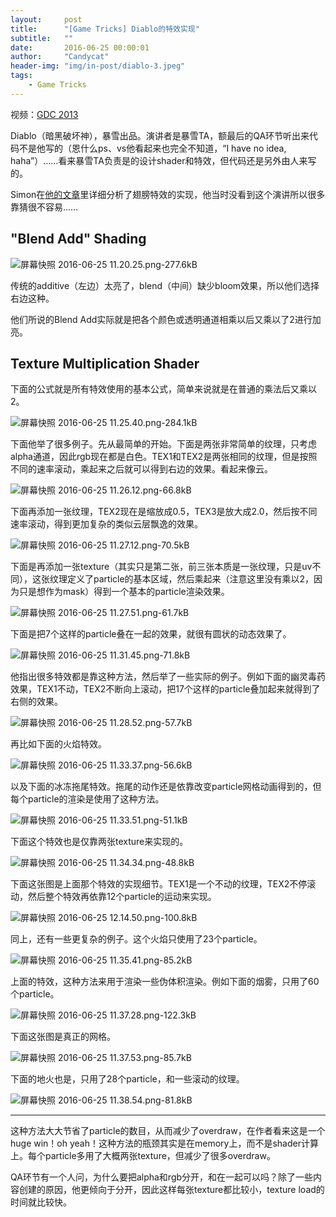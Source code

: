 ```yaml
---
layout:     post
title:      "[Game Tricks] Diablo的特效实现"
subtitle:   ""
date:       2016-06-25 00:00:01
author:     "Candycat"
header-img: "img/in-post/diablo-3.jpeg"
tags:
    - Game Tricks
---
```


视频：[GDC 2013](http://www.gdcvault.com/play/1017660/Technical-Artist-Bootcamp-The-VFX)

Diablo（暗黑破坏神），暴雪出品。演讲者是暴雪TA，额最后的QA环节听出来代码不是他写的（恩什么ps、vs他看起来也完全不知道，“I have no idea, haha”）……看来暴雪TA负责是的设计shader和特效，但代码还是另外由人来写的。

Simon在[他的文章](https://simonschreibt.de/gat/diablo-3-wings-of-angels/)里详细分析了翅膀特效的实现，他当时没看到这个演讲所以很多靠猜很不容易……

## "Blend Add" Shading

![屏幕快照 2016-06-25 11.20.25.png-277.6kB][1]

传统的additive（左边）太亮了，blend（中间）缺少bloom效果，所以他们选择右边这种。

他们所说的Blend Add实际就是把各个颜色或透明通道相乘以后又乘以了2进行加亮。

## Texture Multiplication Shader

下面的公式就是所有特效使用的基本公式，简单来说就是在普通的乘法后又乘以2。

![屏幕快照 2016-06-25 11.25.40.png-284.1kB][2]

下面他举了很多例子。先从最简单的开始。下面是两张非常简单的纹理，只考虑alpha通道，因此rgb现在都是白色。TEX1和TEX2是两张相同的纹理，但是按照不同的速率滚动，乘起来之后就可以得到右边的效果。看起来像云。

![屏幕快照 2016-06-25 11.26.12.png-66.8kB][3]

下面再添加一张纹理，TEX2现在是缩放成0.5，TEX3是放大成2.0，然后按不同速率滚动，得到更加复杂的类似云层飘逸的效果。

![屏幕快照 2016-06-25 11.27.12.png-70.5kB][4]

下面是再添加一张texture（其实只是第二张，前三张本质是一张纹理，只是uv不同），这张纹理定义了particle的基本区域，然后乘起来（注意这里没有乘以2，因为只是想作为mask）得到一个基本的particle渲染效果。

![屏幕快照 2016-06-25 11.27.51.png-61.7kB][5]

下面是把7个这样的particle叠在一起的效果，就很有圆状的动态效果了。

![屏幕快照 2016-06-25 11.31.45.png-71.8kB][6]

他指出很多特效都是靠这种方法，然后举了一些实际的例子。例如下面的幽灵毒药效果，TEX1不动，TEX2不断向上滚动，把17个这样的particle叠加起来就得到了右侧的效果。

![屏幕快照 2016-06-25 11.28.52.png-57.7kB][7]

再比如下面的火焰特效。

![屏幕快照 2016-06-25 11.33.37.png-56.6kB][8]

以及下面的冰冻拖尾特效。拖尾的动作还是依靠改变particle网格动画得到的，但每个particle的渲染是使用了这种方法。

![屏幕快照 2016-06-25 11.33.51.png-51.1kB][9]

下面这个特效也是仅靠两张texture来实现的。

![屏幕快照 2016-06-25 11.34.34.png-48.8kB][10]

下面这张图是上面那个特效的实现细节。TEX1是一个不动的纹理，TEX2不停滚动，然后整个特效再依靠12个particle的运动来实现。

![屏幕快照 2016-06-25 12.14.50.png-100.8kB][11]

同上，还有一些更复杂的例子。这个火焰只使用了23个particle。

![屏幕快照 2016-06-25 11.35.41.png-85.2kB][12]

上面的特效，这种方法来用于渲染一些伪体积渲染。例如下面的烟雾，只用了60个particle。

![屏幕快照 2016-06-25 11.37.28.png-122.3kB][13]

下面这张图是真正的网格。

![屏幕快照 2016-06-25 11.37.53.png-85.7kB][14]

下面的地火也是，只用了28个particle，和一些滚动的纹理。

![屏幕快照 2016-06-25 11.38.54.png-81.8kB][15]

------

这种方法大大节省了particle的数目，从而减少了overdraw，在作者看来这是一个huge win！oh yeah！这种方法的瓶颈其实是在memory上，而不是shader计算上。每个particle多用了大概两张texture，但减少了很多overdraw。

QA环节有一个人问，为什么要把alpha和rgb分开，和在一起可以吗？除了一些内容创建的原因，他更倾向于分开，因此这样每张texture都比较小，texture load的时间就比较快。

  [1]: http://static.zybuluo.com/candycat/k5x9vmwpwy2wwgk127o0u7mu/%E5%B1%8F%E5%B9%95%E5%BF%AB%E7%85%A7%202016-06-25%2011.20.25.png
  [2]: http://static.zybuluo.com/candycat/4vto6ev55ccbjh2jmuro9vth/%E5%B1%8F%E5%B9%95%E5%BF%AB%E7%85%A7%202016-06-25%2011.25.40.png
  [3]: http://static.zybuluo.com/candycat/zh1q490xxd4jnvn12wv943l7/%E5%B1%8F%E5%B9%95%E5%BF%AB%E7%85%A7%202016-06-25%2011.26.12.png
  [4]: http://static.zybuluo.com/candycat/t4q7t623xmnll0ps8imbrzny/%E5%B1%8F%E5%B9%95%E5%BF%AB%E7%85%A7%202016-06-25%2011.27.12.png
  [5]: http://static.zybuluo.com/candycat/b54fd85ir08y273eq0w9g9fc/%E5%B1%8F%E5%B9%95%E5%BF%AB%E7%85%A7%202016-06-25%2011.27.51.png
  [6]: http://static.zybuluo.com/candycat/uswphsbxd8wwdcg6lvw3fm5n/%E5%B1%8F%E5%B9%95%E5%BF%AB%E7%85%A7%202016-06-25%2011.31.45.png
  [7]: http://static.zybuluo.com/candycat/dwti96d8cc6t6c6hkvufu9yi/%E5%B1%8F%E5%B9%95%E5%BF%AB%E7%85%A7%202016-06-25%2011.28.52.png
  [8]: http://static.zybuluo.com/candycat/lvb63blcbd0hrqm4mppgnp9v/%E5%B1%8F%E5%B9%95%E5%BF%AB%E7%85%A7%202016-06-25%2011.33.37.png
  [9]: http://static.zybuluo.com/candycat/4tn66e3t5haa1rp7gybmhc30/%E5%B1%8F%E5%B9%95%E5%BF%AB%E7%85%A7%202016-06-25%2011.33.51.png
  [10]: http://static.zybuluo.com/candycat/j6f5utzo908jgc4zhp1np0ux/%E5%B1%8F%E5%B9%95%E5%BF%AB%E7%85%A7%202016-06-25%2011.34.34.png
  [11]: http://static.zybuluo.com/candycat/7iwlsrel512sddtib2b3hiu0/%E5%B1%8F%E5%B9%95%E5%BF%AB%E7%85%A7%202016-06-25%2012.14.50.png
  [12]: http://static.zybuluo.com/candycat/kc61278tethb3ebc4dsoszq0/%E5%B1%8F%E5%B9%95%E5%BF%AB%E7%85%A7%202016-06-25%2011.35.41.png
  [13]: http://static.zybuluo.com/candycat/8cwt6ij483ce3ja8z6k57ci5/%E5%B1%8F%E5%B9%95%E5%BF%AB%E7%85%A7%202016-06-25%2011.37.28.png
  [14]: http://static.zybuluo.com/candycat/lh09r0cx8pydgemc1ogcuxhe/%E5%B1%8F%E5%B9%95%E5%BF%AB%E7%85%A7%202016-06-25%2011.37.53.png
  [15]: http://static.zybuluo.com/candycat/4owyd70kmctbv72lic9vvrn0/%E5%B1%8F%E5%B9%95%E5%BF%AB%E7%85%A7%202016-06-25%2011.38.54.png